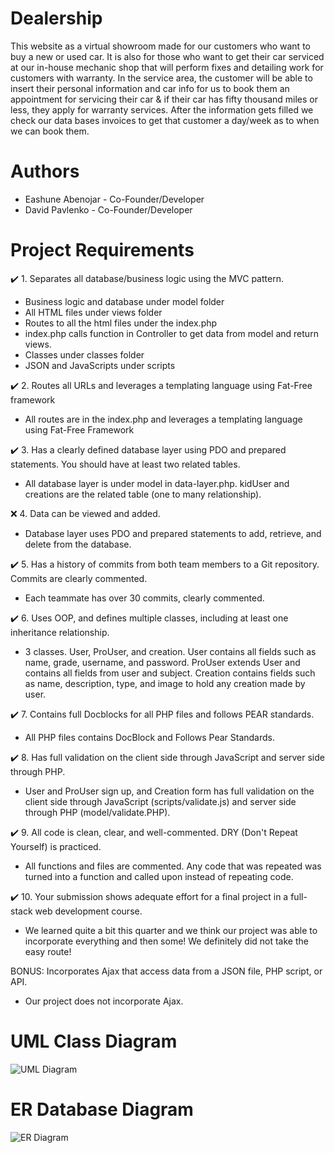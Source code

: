 # Dealership
This website as a virtual showroom made for our customers who want to buy a new or used car. It is also for those who want to get their car serviced at our in-house mechanic shop that will perform fixes and detailing work for customers with warranty. In the service area, the customer will be able to insert their personal information and car info for us to book them an appointment for servicing their car & if their car has fifty thousand miles or less, they apply for warranty services. After the information gets filled we check our data bases invoices to get that customer a day/week as to when we can book them.
# Authors
* Eashune Abenojar - Co-Founder/Developer
* David Pavlenko - Co-Founder/Developer
# Project Requirements
✔️ 1. Separates all database/business logic using the MVC pattern.
* Business logic and database under model folder
* All HTML files under views folder
* Routes to all the html files under the index.php
* index.php calls function in Controller to get data from model and return views.
* Classes under classes folder
* JSON and JavaScripts under scripts

✔️ 2. Routes all URLs and leverages a templating language using Fat-Free framework
* All routes are in the index.php and leverages a templating language using Fat-Free Framework

✔️ 3. Has a clearly defined database layer using PDO and prepared statements. You should have at least two related tables.
* All database layer is under model in data-layer.php. kidUser and creations are the related table (one to many relationship).

❌ 4. Data can be viewed and added.
* Database layer uses PDO and prepared statements to add, retrieve, and delete from the database.

✔️ 5. Has a history of commits from both team members to a Git repository. Commits are clearly commented.
* Each teammate has over 30 commits, clearly commented.

✔️ 6. Uses OOP, and defines multiple classes, including at least one inheritance relationship.
* 3 classes. User, ProUser, and creation. User contains all fields such as name, grade, username, and password. ProUser extends User and contains all fields from user and subject. Creation contains fields such as name, description, type, and image to hold any creation made by user.

✔️ 7. Contains full Docblocks for all PHP files and follows PEAR standards.
* All PHP files contains DocBlock and Follows Pear Standards.

✔️ 8. Has full validation on the client side through JavaScript and server side through PHP.
* User and ProUser sign up, and Creation form has full validation on the client side through JavaScript (scripts/validate.js) and server side through PHP (model/validate.PHP).

✔️ 9. All code is clean, clear, and well-commented. DRY (Don't Repeat Yourself) is practiced.
* All functions and files are commented. Any code that was repeated was turned into a function and called upon instead of repeating code.

✔️ 10. Your submission shows adequate effort for a final project in a full-stack web development course.
* We learned quite a bit this quarter and we think our project was able to incorporate everything and then some! We definitely did not take the easy route!

BONUS: Incorporates Ajax that access data from a JSON file, PHP script, or API.
* Our project does not incorporate Ajax.

# UML Class Diagram
![UML Diagram](https://eabenojar.greenriverdev.com/328/dealership_project/diagram_img/UML.jpg)

# ER Database Diagram
![ER Diagram](https://eabenojar.greenriverdev.com/328/dealership_project/diagram_img/ER.jpg)
